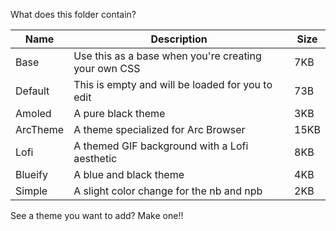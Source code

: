 What does this folder contain?

| Name     | Description                                          | Size |
| -------- | ---------------------------------------------------- | ---- |
| Base     | Use this as a base when you're creating your own CSS | 7KB  |
| Default  | This is empty and will be loaded for you to edit     | 73B  |
| Amoled   | A pure black theme                                   | 3KB  |
| ArcTheme | A theme specialized for Arc Browser                  | 15KB |
| Lofi     | A themed GIF background with a Lofi aesthetic        | 8KB  |
| Blueify  | A blue and black theme                               | 4KB  |
| Simple   | A slight color change for the nb and npb             | 2KB  |

See a theme you want to add? Make one!!
